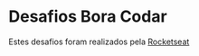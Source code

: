 # Desafios Bora Codar

<p>Estes desafios foram realizados pela <a href="https://www.rocketseat.com.br/boracodar/desafios-anteriores" target="_blank">Rocketseat</a></p>